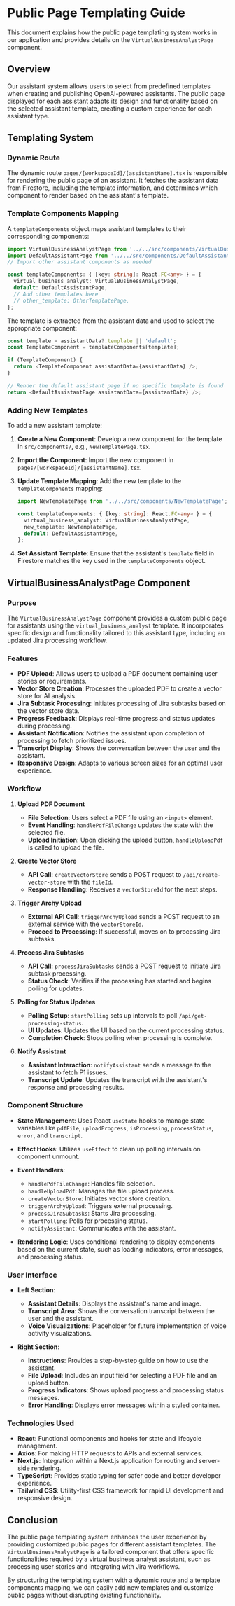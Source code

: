 # Public Page Templating Guide

This document explains how the public page templating system works in our application and provides details on the `VirtualBusinessAnalystPage` component.

## Overview

Our assistant system allows users to select from predefined templates when creating and publishing OpenAI-powered assistants. The public page displayed for each assistant adapts its design and functionality based on the selected assistant template, creating a custom experience for each assistant type.

## Templating System

### Dynamic Route

The dynamic route `pages/[workspaceId]/[assistantName].tsx` is responsible for rendering the public page of an assistant. It fetches the assistant data from Firestore, including the template information, and determines which component to render based on the assistant's template.

### Template Components Mapping

A `templateComponents` object maps assistant templates to their corresponding components:

```typescript
import VirtualBusinessAnalystPage from '../../src/components/VirtualBusinessAnalystPage';
import DefaultAssistantPage from '../../src/components/DefaultAssistantPage';
// Import other assistant components as needed

const templateComponents: { [key: string]: React.FC<any> } = {
  virtual_business_analyst: VirtualBusinessAnalystPage,
  default: DefaultAssistantPage,
  // Add other templates here
  // other_template: OtherTemplatePage,
};
```

The template is extracted from the assistant data and used to select the appropriate component:

```typescript
const template = assistantData?.template || 'default';
const TemplateComponent = templateComponents[template];

if (TemplateComponent) {
  return <TemplateComponent assistantData={assistantData} />;
}

// Render the default assistant page if no specific template is found
return <DefaultAssistantPage assistantData={assistantData} />;
```

### Adding New Templates

To add a new assistant template:

1. **Create a New Component**: Develop a new component for the template in `src/components/`, e.g., `NewTemplatePage.tsx`.

2. **Import the Component**: Import the new component in `pages/[workspaceId]/[assistantName].tsx`.

3. **Update Template Mapping**: Add the new template to the `templateComponents` mapping:

   ```typescript
   import NewTemplatePage from '../../src/components/NewTemplatePage';

   const templateComponents: { [key: string]: React.FC<any> } = {
     virtual_business_analyst: VirtualBusinessAnalystPage,
     new_template: NewTemplatePage,
     default: DefaultAssistantPage,
   };
   ```

4. **Set Assistant Template**: Ensure that the assistant's `template` field in Firestore matches the key used in the `templateComponents` object.

## VirtualBusinessAnalystPage Component

### Purpose

The `VirtualBusinessAnalystPage` component provides a custom public page for assistants using the `virtual_business_analyst` template. It incorporates specific design and functionality tailored to this assistant type, including an updated Jira processing workflow.

### Features

- **PDF Upload**: Allows users to upload a PDF document containing user stories or requirements.
- **Vector Store Creation**: Processes the uploaded PDF to create a vector store for AI analysis.
- **Jira Subtask Processing**: Initiates processing of Jira subtasks based on the vector store data.
- **Progress Feedback**: Displays real-time progress and status updates during processing.
- **Assistant Notification**: Notifies the assistant upon completion of processing to fetch prioritized issues.
- **Transcript Display**: Shows the conversation between the user and the assistant.
- **Responsive Design**: Adapts to various screen sizes for an optimal user experience.

### Workflow

1. **Upload PDF Document**

   - **File Selection**: Users select a PDF file using an `<input>` element.
   - **Event Handling**: `handlePdfFileChange` updates the state with the selected file.
   - **Upload Initiation**: Upon clicking the upload button, `handleUploadPdf` is called to upload the file.

2. **Create Vector Store**

   - **API Call**: `createVectorStore` sends a POST request to `/api/create-vector-store` with the `fileId`.
   - **Response Handling**: Receives a `vectorStoreId` for the next steps.

3. **Trigger Archy Upload**

   - **External API Call**: `triggerArchyUpload` sends a POST request to an external service with the `vectorStoreId`.
   - **Proceed to Processing**: If successful, moves on to processing Jira subtasks.

4. **Process Jira Subtasks**

   - **API Call**: `processJiraSubtasks` sends a POST request to initiate Jira subtask processing.
   - **Status Check**: Verifies if the processing has started and begins polling for updates.

5. **Polling for Status Updates**

   - **Polling Setup**: `startPolling` sets up intervals to poll `/api/get-processing-status`.
   - **UI Updates**: Updates the UI based on the current processing status.
   - **Completion Check**: Stops polling when processing is complete.

6. **Notify Assistant**

   - **Assistant Interaction**: `notifyAssistant` sends a message to the assistant to fetch P1 issues.
   - **Transcript Update**: Updates the transcript with the assistant's response and processing results.

### Component Structure

- **State Management**: Uses React `useState` hooks to manage state variables like `pdfFile`, `uploadProgress`, `isProcessing`, `processStatus`, `error`, and `transcript`.

- **Effect Hooks**: Utilizes `useEffect` to clean up polling intervals on component unmount.

- **Event Handlers**:

  - `handlePdfFileChange`: Handles file selection.
  - `handleUploadPdf`: Manages the file upload process.
  - `createVectorStore`: Initiates vector store creation.
  - `triggerArchyUpload`: Triggers external processing.
  - `processJiraSubtasks`: Starts Jira processing.
  - `startPolling`: Polls for processing status.
  - `notifyAssistant`: Communicates with the assistant.

- **Rendering Logic**: Uses conditional rendering to display components based on the current state, such as loading indicators, error messages, and processing status.

### User Interface

- **Left Section**:

  - **Assistant Details**: Displays the assistant's name and image.
  - **Transcript Area**: Shows the conversation transcript between the user and the assistant.
  - **Voice Visualizations**: Placeholder for future implementation of voice activity visualizations.

- **Right Section**:

  - **Instructions**: Provides a step-by-step guide on how to use the assistant.
  - **File Upload**: Includes an input field for selecting a PDF file and an upload button.
  - **Progress Indicators**: Shows upload progress and processing status messages.
  - **Error Handling**: Displays error messages within a styled container.

### Technologies Used

- **React**: Functional components and hooks for state and lifecycle management.
- **Axios**: For making HTTP requests to APIs and external services.
- **Next.js**: Integration within a Next.js application for routing and server-side rendering.
- **TypeScript**: Provides static typing for safer code and better developer experience.
- **Tailwind CSS**: Utility-first CSS framework for rapid UI development and responsive design.

## Conclusion

The public page templating system enhances the user experience by providing customized public pages for different assistant templates. The `VirtualBusinessAnalystPage` is a tailored component that offers specific functionalities required by a virtual business analyst assistant, such as processing user stories and integrating with Jira workflows.

By structuring the templating system with a dynamic route and a template components mapping, we can easily add new templates and customize public pages without disrupting existing functionality.
